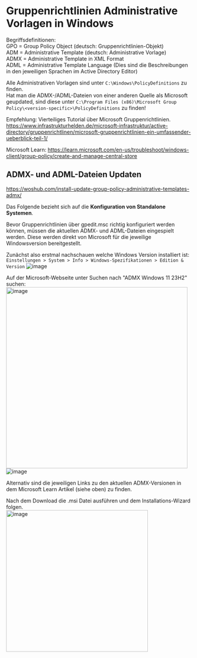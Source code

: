 # Gruppenrichtlinien Administrative Vorlagen in Windows
Begriffsdefinitionen:<br>
GPO = Group Policy Object (deutsch: Gruppenrichtlinien-Objekt)<br>
ADM = Administrative Template (deutsch: Administrative Vorlage)<br>
ADMX = Administrative Template in XML Format<br>
ADML = Administrative Template Language (Dies sind die Beschreibungen in den jeweiligen Sprachen im Active Directory Editor)

Alle Administrativen Vorlagen sind unter ```C:\Windows\PolicyDefinitions``` zu finden.<br>
Hat man die ADMX-/ADML-Dateien von einer anderen Quelle als Microsoft geupdated, sind diese unter 
```C:\Program Files (x86)\Microsoft Group Policy\<version-specific>\PolicyDefinitions``` zu finden!

Empfehlung: Vierteiliges Tutorial über Microsoft Gruppenrichtlinien.<br>
https://www.infrastrukturhelden.de/microsoft-infrastruktur/active-directory/gruppenrichtlinen/microsoft-gruppenrichtlinien-ein-umfassender-ueberblick-teil-1/

Microsoft Learn: https://learn.microsoft.com/en-us/troubleshoot/windows-client/group-policy/create-and-manage-central-store

## ADMX- und ADML-Dateien Updaten
https://woshub.com/install-update-group-policy-administrative-templates-admx/

Das Folgende bezieht sich auf die **Konfiguration von Standalone Systemen**.

Bevor Gruppenrichtlinien über gpedit.msc richtig konfiguriert werden können, müssen die aktuellen ADMX- und ADML-Dateien eingespielt werden.
Diese werden direkt von Microsoft für die jeweilige Windowsversion bereitgestellt.

Zunächst also erstmal nachschauen welche Windows Version installiert ist:<br>
``` Einstellungen > System > Info > Windows-Spezifikationen > Edition & Version ```
![image](https://github.com/user-attachments/assets/a2b27092-cec4-4ad5-823f-6a22ab473b8d)

Auf der Microsoft-Webseite unter Suchen nach "ADMX Windows 11 23H2" suchen:
<img width="490" alt="image" src="https://github.com/user-attachments/assets/355be102-2b77-45e8-b42b-eebdc504c974" />
![image](https://github.com/user-attachments/assets/a3795e37-b256-48da-8f30-94c6dcd5b826)

Alternativ sind die jeweiligen Links zu den aktuellen ADMX-Versionen in dem Microsoft Learn Artikel (siehe oben) zu finden.

Nach dem Download die .msi Datei ausführen und dem Installations-Wizard folgen.<br>
<img width="383" alt="image" src="https://github.com/user-attachments/assets/b9bb7ee1-e61f-4582-a550-be93eaf063ca" />







